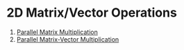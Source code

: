 # 2D Matrix/Vector Operations
1. [Parallel Matrix Multiplication](./parmatmul.md)
2. [Parallel Matrix-Vector Multiplication](./parmatvecmul.md)
